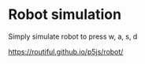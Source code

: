 # Robot simulation

Simply simulate robot to press w, a, s, d

https://routiful.github.io/p5js/robot/
